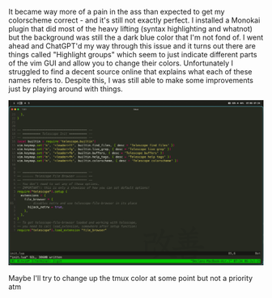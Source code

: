 It became way more of a pain in the ass than expected to get my colorscheme correct - and it's still not exactly perfect. I installed a Monokai plugin that did most of the heavy lifting (syntax highlighting and whatnot) but the background was still the a dark blue color that I'm not fond of. I went ahead and ChatGPT'd my way through this issue and it turns out there are things called "Highlight groups" which seem to just indicate different parts of the vim GUI and allow you to change their colors. Unfortunately I struggled to find a decent source online that explains what each of these names refers to.
Despite this, I was still able to make some improvements just by playing around with things. 

![](Pasted%20image%2020250706073447.png)

Maybe I'll try to change up the tmux color at some point but not a priority atm
